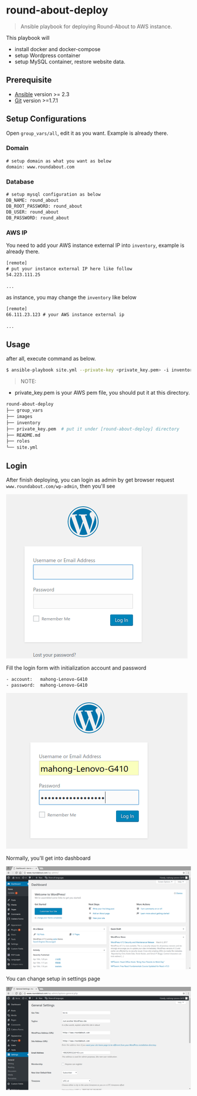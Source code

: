 # round-about-deploy

> Ansible playbook for deploying Round-About to AWS instance.

This playbook will
- install docker and docker-compose
- setup Wordpress container
- setup MySQL container, restore website data.

## Prerequisite
- [Ansible](http://docs.ansible.com/ansible/intro_installation.html) version >= 2.3
- [Git](https://git-scm.com/downloads) version >=1.7.1

## Setup Configurations

Open `group_vars/all`, edit it as you want. Example is already there.

### Domain
```
# setup domain as what you want as below
domain: www.roundabout.com
```

### Database
```
# setup mysql configuration as below
DB_NAME: round_about
DB_ROOT_PASSWORD: round_about
DB_USER: round_about
DB_PASSWORD: round_about
```

### AWS IP
You need to add your AWS instance external IP into `inventory`, example is already there.
```
[remote]
# put your instance external IP here like follow
54.223.111.25

...
```

as instance, you may change the `inventory` like below
```
[remote]
66.111.23.123 # your AWS instance external ip

...
```


## Usage
after all, execute command as below.
```bash
$ ansible-playbook site.yml --private-key <private_key.pem> -i inventory -u ubuntu
```
> NOTE:
- private_key.pem is your AWS pem file, you should put it at this directory.
```bash
round-about-deploy
├── group_vars
├── images
├── inventory
├── private_key.pem  # put it under [round-about-deploy] directory
├── README.md
├── roles
└── site.yml
```

## Login
After finish deploying, you can login as admin by get browser request `www.roundabout.com/wp-admin`, then you'll see

![Login page](images/login.png)


Fill the login form with initialization account and password

```
- account:   mahong-Lenovo-G410
- password:  mahong-Lenovo-G410
```

![fill form](images/fill-form.png)


Normally, you'll get into dashboard

![dashboard](images/dashboard.png)


You can change setup in settings page

![settings](images/settings.png)





















